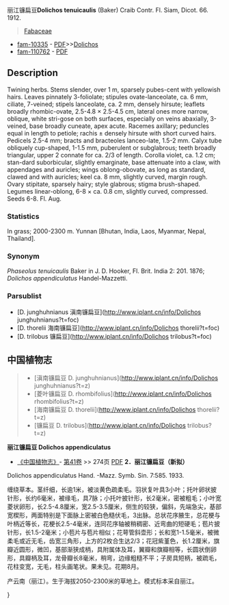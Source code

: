 丽江镰扁豆**Dolichos tenuicaulis** (Baker) Craib Contr. Fl. Siam, Dicot. 66. 1912.

> [Fabaceae](http://www.iplant.cn/info/Fabaceae?t=foc)
* [fam-10335](http://www.iplant.cn/foc/fam/10335) - [PDF](http://www.iplant.cn/foc/pdf/Fabaceae.pdf)>>[Dolichos](http://www.iplant.cn/info/Dolichos?t=foc)
* [fam-110762](http://www.iplant.cn/foc/fam/110762) - [PDF](http://www.iplant.cn/foc/pdf/Dolichos.pdf)

## Description

Twining herbs. Stems slender, over 1 m, sparsely pubes-cent with yellowish hairs. Leaves pinnately 3-foliolate; stipules ovate-lanceolate, ca. 6 mm, ciliate, 7-veined; stipels lanceolate, ca. 2 mm, densely hirsute; leaflets broadly rhombic-ovate, 2.5-4.8 × 2.5-4.5 cm, lateral ones more narrow, oblique, white stri-gose on both surfaces, especially on veins abaxially, 3-veined, base broadly cuneate, apex acute. Racemes axillary; peduncles equal in length to petiole; rachis ± densely hirsute with short curved hairs. Pedicels 2.5-4 mm; bracts and bracteoles lanceo-late, 1.5-2 mm. Calyx tube obliquely cup-shaped, 1-1.5 mm, puberulent or subglabrous; teeth broadly triangular, upper 2 connate for ca. 2/3 of length. Corolla violet, ca. 1.2 cm; stan-dard suborbicular, slightly emarginate, base attenuate into a claw, with appendages and auricles; wings oblong-obovate, as long as standard, clawed and with auricles; keel ca. 8 mm, slightly curved, margin rough. Ovary stipitate, sparsely hairy; style glabrous; stigma brush-shaped. Legumes linear-oblong, 6-8 × ca. 0.8 cm, slightly curved, compressed. Seeds 6-8. Fl. Aug.

### Statistics
In grass; 2000-2300 m. Yunnan [Bhutan, India, Laos, Myanmar, Nepal, Thailand].

### Synonym
*Phaseolus tenuicaulis* Baker in J. D. Hooker, Fl. Brit. India 2: 201. 1876; *Dolichos appendiculatus* Handel-Mazzetti.

### Parsublist

* [D.  junghuhnianus  滇南镰扁豆](http://www.iplant.cn/info/Dolichos junghuhnianus?t=foc)
* [D.  thorelii  海南镰扁豆](http://www.iplant.cn/info/Dolichos thorelii?t=foc)
* [D.  trilobus  镰扁豆](http://www.iplant.cn/info/Dolichos trilobus?t=foc)


## 中国植物志

> * [滇南镰扁豆  D.  junghuhnianus](http://www.iplant.cn/info/Dolichos junghuhnianus?t=z)
> * [菱叶镰扁豆  D.  rhombifolius](http://www.iplant.cn/info/Dolichos rhombifolius?t=z)
> * [海南镰扁豆  D.  thorelii](http://www.iplant.cn/info/Dolichos thorelii?t=z)
> * [镰扁豆  D.  trilobus](http://www.iplant.cn/info/Dolichos trilobus?t=z)


**丽江镰扁豆 Dolichos appendiculatus**

* [《中国植物志》](http://www.iplant.cn/frps)- [第41卷](http://www.iplant.cn/frps/vol/41) >> 274页 [PDF](http://www.iplant.cn/frps/pdf/41/274.pdf)
**2．丽江镰扁豆（新拟）**

Dolichos appendiculatus Hand. -Mazz. Symb. Sin. 7:585. 1933.

缠绕草本。茎纤细，长逾1米，被淡黄色疏柔毛。羽状复叶具3小叶；托叶卵状披针形，长约6毫米，被缘毛，具7脉；小托叶披针形，长2毫米，密被粗毛；小叶宽菱状卵形，长2.5-4.8厘米，宽2.5-3.5厘米，侧生的较狭，偏斜，先端急尖，基部宽楔形，两面特别是下面脉上密被白色糙伏毛，3出脉。总状花序腋生，总花梗与叶柄近等长，花梗长2.5-4毫米，连同花序轴被稍稠密、近弯曲的短硬毛；苞片披针形，长1.5-2毫米；小苞片与苞片相似；花萼管斜壶形；长和宽1-1.5毫米，被微柔毛或近无毛，齿宽三角形，上方的2枚合生达2/3；花冠紫堇色，长1.2厘米，旗瓣近圆形，微凹，基部渐狭成柄，具附属体及耳，翼瓣和旗瓣相等，长圆状倒卵形，具瓣柄及耳，龙骨瓣长8毫米，稍弯，边缘粗糙不平；子房具短柄，被疏毛，花柱变宽，无毛，柱头画笔状。果未见。花期8月。

产云南（丽江）。生于海拔2050-2300米的草地上。模式标本采自丽江。

}
